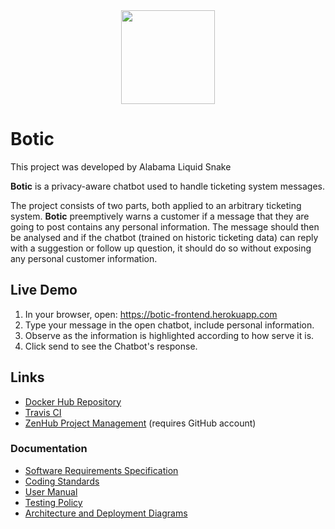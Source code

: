 <div align="center"><img src="https://cos301-2019-se.github.io/Botic/ui/media/BoticLogo1.PNG" width="150"></div>

# Botic

This project was developed by Alabama Liquid Snake

**Botic** is a privacy-aware chatbot used to handle ticketing system messages.

The project consists of two parts, both applied to an arbitrary ticketing system. **Botic** preemptively warns a customer if a message that they are going to post contains any personal information. The message should then be analysed and if the chatbot (trained on historic ticketing data) can reply with a suggestion or follow up question, it should do so without exposing any personal customer information.

## Live Demo
1. In your browser, open: https://botic-frontend.herokuapp.com
2. Type your message in the open chatbot, include personal information.
3. Observe as the information is highlighted according to how serve it is.
4. Click send to see the Chatbot's response.

## Links
- <a href="https://hub.docker.com/r/alabamaliquidservices/botic" target="_blank">Docker Hub Repository</a>
- <a href="https://travis-ci.com/cos301-2019-se/Botic" target="_blank">Travis CI</a>
- <a href="https://app.zenhub.com/workspaces/botic-5cc1a7ea036c7737a1fc9673/board?repos=182156004" target="_blank">ZenHub Project Management</a> (requires GitHub account)

### Documentation
- <a href="https://cos301-2019-se.github.io/Botic/compiled/Botic_SRS.pdf" target="_blank">Software Requirements Specification</a>
- <a href="https://cos301-2019-se.github.io/Botic/compiled/Coding_Standards.pdf" target="_blank">Coding Standards</a>
- <a href="https://cos301-2019-se.github.io/Botic/compiled/User_Manual.pdf" target="_blank">User Manual</a>
- <a href="https://cos301-2019-se.github.io/Botic/compiled/Testing_Policy.pdf" target="_blank">Testing Policy</a>
- <a href="https://cos301-2019-se.github.io/Botic/compiled/Architecture_and_Deployment_Diagrams.pdf" target="_blank">Architecture and Deployment Diagrams</a>
